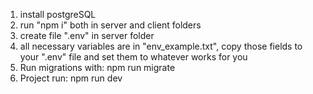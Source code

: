 1) install postgreSQL
2) run "npm i" both in server and client folders 
3) create file ".env" in server folder
4) all necessary variables are in "env_example.txt",
   copy those fields to your ".env" file and set them
   to whatever works for you
5) Run migrations with: npm run migrate
6) Project run: npm run dev